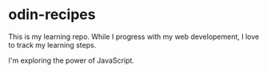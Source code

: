 # odin-recipes
This is my learning repo. While I progress with my web developement, I love to track my learning steps.

I'm exploring the power of JavaScript.
